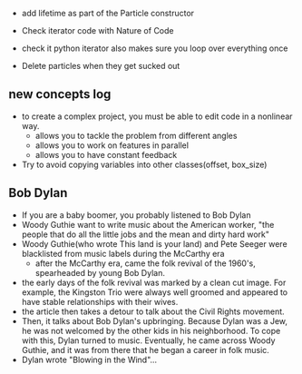 * add lifetime as part of the Particle constructor
* Check iterator code with Nature of Code
* check it python iterator also makes sure you loop over everything once

* Delete particles when they get sucked out

## new concepts log
* to create a complex project, you must be able to edit code in a nonlinear way.
    * allows you to tackle the problem from different angles
    * allows you to work on features in parallel
    * allows you to have constant feedback
* Try to avoid copying variables into other classes(offset, box_size)

## Bob Dylan
* If you are a baby boomer, you probably listened to Bob Dylan
* Woody Guthie want to write music about the American worker, "the people that do all the little jobs and the mean and dirty hard work"
* Woody Guthie(who wrote This land is your land) and Pete Seeger were blacklisted from music labels during the McCarthy era
    * after the McCarthy era, came the folk revival of the 1960's, spearheaded by young Bob Dylan.
* the early days of the folk revival was marked by a clean cut image. For example, the Kingston Trio were always well groomed and appeared to have stable relationships with their wives.
* the article then takes a detour to talk about the Civil Rights movement.
* Then, it talks about Bob Dylan's upbringing. Because Dylan was a Jew, he was not welcomed by the other kids in his neighborhood. To cope with this, Dylan turned to music. Eventually, he came across Woody Guthie, and it was from there that he began a career in folk music.
* Dylan wrote "Blowing in the Wind"...
